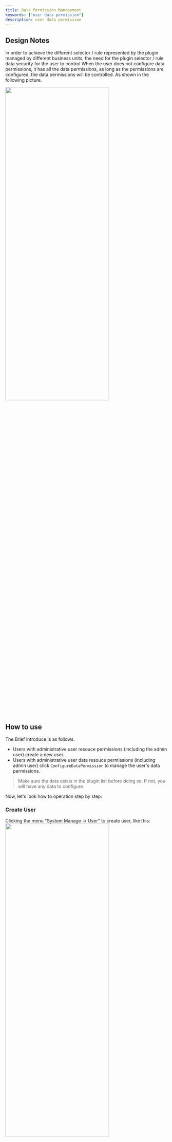 ```yaml
---
title: Data Permission Management
keywords: ["user data permission"]
description: user data permission
---
```

## Design Notes

In order to achieve the different selector / rule represented by the plugin managed by different business units, the need for the plugin selector / rule data security for the user to control
When the user does not configure data permissions, it has all the data permissions, as long as the permissions are configured, the data permissions will be controlled. As shown in the following picture.

<img src="/img/shenyu/basicConfig/dataPermission/data-permission-profile-en.png" width="80%" height="50%" />


## How to use

The Brief introduce is as follows.
- Users with administrative user resouce permissions (including the admin user) create a new user.
- Users with administrative user data resouce permissions (including admin user) click `ConfigureDataPermission` to manage the user's data permissions.
> Make sure the data exists in the plugin list before doing so. If not, you will have any data to configure.

Now, let's look how to operation step by step:

### Create User

Clicking the menu "System Manage -> User" to create user, like this:
<img src="/img/shenyu/basicConfig/dataPermission/create-new-user-en.png" width="80%" height="50%" />

### Edit Date

#### Add Plugin Data

Adding data in the plugin list, this article uses `divide` as an example, like:
<img src="/img/shenyu/basicConfig/dataPermission/plugin-data-en.png" width="80%" height="50%" />

#### Configure Resource Permission

Giving the `divide` plugin permission to the `default` role.
<img src="/img/shenyu/basicConfig/dataPermission/role-permission-setting-en.png" width="80%" height="50%" />

The `default` role has none permissions.The user can't login who we set `default` role to. So we must edit the permissions.

#### Configure Data Permission

When we create the common users, we can edit data permissions by the `ConfigureDataPermission` button.

<img src="/img/shenyu/basicConfig/dataPermission/data-permission-en.png" width="80%" height="50%" />

The datas in this list are the same as the plugin list.

## New User Login

When the user login, he just can see the data given to him.
<img src="/img/shenyu/basicConfig/dataPermission/new-user-login-en.png" width="80%" height="50%" />
